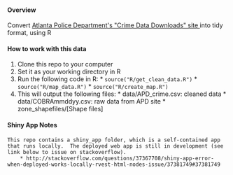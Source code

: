 #### Overview
Convert [Atlanta Police Department's "Crime Data Downloads" site ](http://www.atlantapd.org/crimedatadownloads.aspx) into tidy format, using R

#### How to work with this data
   1. Clone this repo to your computer
   2. Set it as your working directory in R
   3. Run the following code in R:
    * ```source("R/get_clean_data.R")```
    * ```source("R/map_data.R")```
    * ```source("R/create_map.R")```
   4. This will output the following files:
    * data/APD_crime.csv: cleaned data
    * data/COBRAmmddyy.csv: raw data from APD site
    * zone_shapefiles/[Shape files]

#### Shiny App Notes
    This repo contains a shiny_app folder, which is a self-contained app that runs locally.  The deployed web app is still in development (see link below to issue on stackoverflow).
	    * http://stackoverflow.com/questions/37367708/shiny-app-error-when-deployed-works-locally-rvest-html-nodes-issue/37381749#37381749